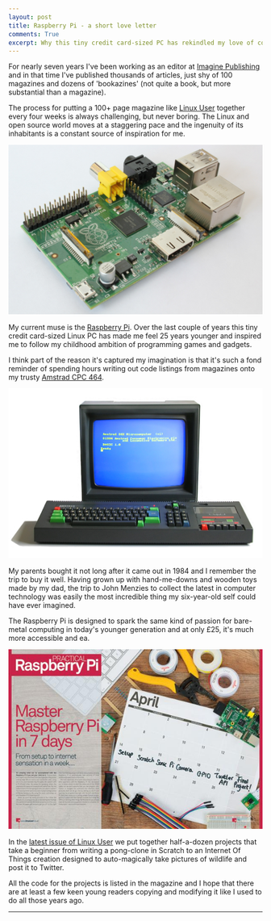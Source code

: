 ```yaml
---
layout: post
title: Raspberry Pi - a short love letter
comments: True
excerpt: Why this tiny credit card-sized PC has rekindled my love of code...
---
```

For nearly seven years I've been working as an editor at [Imagine Publishing](http://www.imaginepublishing.co.uk) and in that time I've published thousands of articles, just shy of 100 magazines and dozens of 'bookazines' (not quite a book, but more substantial than a magazine). 

The process for putting a 100+ page magazine like [Linux User](http://www.imaginepublishing.co.uk/portfolio/magazines/LinuxUserAndDeveloper) together every four weeks is always challenging, but never boring. The Linux and open source world moves at a staggering pace and the ingenuity of its inhabitants is a constant source of inspiration for me.

![Raspberry Pi](/assets/RaspberryPi.jpg "My latest computer - the Raspberry Pi. (Jwrodgers. Cc Share Alike 3.0)")

My current muse is the [Raspberry Pi](http://raspberrypi.org). Over the last couple of years this tiny credit card-sized Linux PC has made me feel 25 years younger and inspired me to follow my childhood ambition of programming games and gadgets.

I think part of the reason it's captured my imagination is that it's such a fond reminder of spending hours writing out code listings from magazines onto my trusty [Amstrad CPC 464](http://en.wikipedia.org/wiki/Amstrad_CPC).

![Amstrad CPC464](/assets/Amstrad_CPC464.jpg "My first computer - the Amstrad CPC464. (Bill Bertram. Cc-by-2.5)")

My parents bought it not long after it came out in 1984 and I remember the trip to buy it well. Having grown up with hand-me-downs and wooden toys made by my dad, the trip to John Menzies to collect the latest in computer technology was easily the most incredible thing my six-year-old self could have ever imagined.

The Raspberry Pi is designed to spark the same kind of passion for bare-metal computing in today's younger generation and at only £25, it's much more accessible and ea.

![Master Raspberry Pi](/assets/practical_raspberry_pi.jpg "Linux User issue 138")

In the [latest issue of Linux User](https://www.imagineshop.co.uk/index.php/catalog/product/view/id/2838/s/linux-user-and-developer-issue-138/) we put together half-a-dozen projects that take a beginner from writing a pong-clone in Scratch to an Internet Of Things creation designed to auto-magically take pictures of wildlife and post it to Twitter.

All the code for the projects is listed in the magazine and I hope that there are at least a few keen young readers copying and modifying it like I used to do all those years ago.

--------------